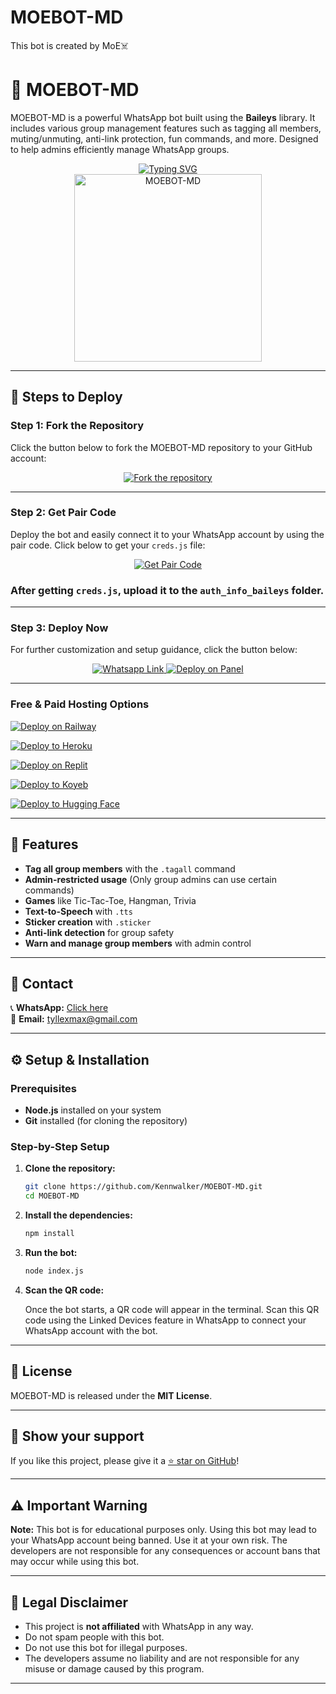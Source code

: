 # MOEBOT-MD
This bot is created by MoE☠️


# 🤖 MOEBOT-MD

MOEBOT-MD is a powerful WhatsApp bot built using the **Baileys** library. It includes various group management features such as tagging all members, muting/unmuting, anti-link protection, fun commands, and more. Designed to help admins efficiently manage WhatsApp groups.

<div align="center"> 
  <a href="https://git.io/typing-svg"> 
    <img src="https://readme-typing-svg.demolab.com?font=Ribeye&size=50&pause=1000&color=33ff00&center=true&width=910&height=100&lines=MOEBOT-MD;Multi+Device+Whatsapp+Bot;Coded+By+MOE+12136061765" alt="Typing SVG" />
  </a> 
</div> 

<div align="center"> 
  <a href="https://wa.me/message/HEYNTN2KD6K7O1"> 
    <img src="https://i.postimg.cc/WbJnHzrq/IMG-4230.jpg" alt="MOEBOT-MD" height="300"> 
  </a> 
</div>

---

## 🚀 Steps to Deploy

### Step 1: Fork the Repository

Click the button below to fork the MOEBOT-MD repository to your GitHub account:

<div align="center">
  <a href="https://github.com/Kennwalker/MOEBOT-MD/fork">
    <img src="https://img.shields.io/badge/Fork-Repository-blue?style=for-the-badge" alt="Fork the repository"/>
  </a>
</div>

---

### Step 2: Get Pair Code

Deploy the bot and easily connect it to your WhatsApp account by using the pair code. Click below to get your `creds.js` file:

<div align="center">
  <a href="https://silva-creds.onrender.com/pair">
    <img src="https://img.shields.io/badge/GET%20PAIR%20CODE-Silva%20Creds-success?style=for-the-badge" alt="Get Pair Code"/>
  </a>
</div>

### After getting `creds.js`, upload it to the `auth_info_baileys` folder.

---

### Step 3: Deploy Now

For further customization and setup guidance, click the button below:

<div align="center">
  <a href="https://wa.me/message/HEYNTN2KD6K7O1">
    <img src="https://img.shields.io/badge/Contact whatsapp-dc3545?style=for-the-badge&logo=whatsapp" alt="Whatsapp Link"/>
  </a>
  <a href="https://bot-hosting.net/">
    <img src="https://img.shields.io/badge/Deploy on Panel-28a745?style=for-the-badge" alt="Deploy on Panel"/>
  </a>
</div>

---

### Free & Paid Hosting Options

[![Deploy on Railway](https://railway.app/button.svg)](https://railway.app/)

[![Deploy to Heroku](https://www.herokucdn.com/deploy/button.svg)](https://heroku.com/deploy?template=https://github.com/your-username/MOEBOT-MD)

[![Deploy on Replit](https://repl.it/badge/github/quiec/whatsasena)](https://repl.it/github/your-username/MOEBOT-MD)

[![Deploy to Koyeb](https://www.koyeb.com/static/images/deploy/button.svg)](https://app.koyeb.com/deploy?type=git&repository=github.com/your-username/MOEBOT-MD&branch=main&name=moebot)

[![Deploy to Hugging Face](https://img.shields.io/badge/%F0%9F%A4%97%20Deploy%20to-Hugging%20Face-blue)](https://huggingface.co/spaces/whatsapp-bot/moebot?duplicate=true)

---

## 📌 Features

- **Tag all group members** with the `.tagall` command  
- **Admin-restricted usage** (Only group admins can use certain commands)  
- **Games** like Tic-Tac-Toe, Hangman, Trivia  
- **Text-to-Speech** with `.tts`  
- **Sticker creation** with `.sticker`  
- **Anti-link detection** for group safety  
- **Warn and manage group members** with admin control  

---

## 💬 Contact

📞 **WhatsApp:** [Click here](https://wa.me/message/HEYNTN2KD6K7O1)  
📧 **Email:** [tyllexmax@gmail.com](mailto:tyllexmax@gmail.com)  

---

## ⚙️ Setup & Installation

### Prerequisites

- **Node.js** installed on your system  
- **Git** installed (for cloning the repository)  

### Step-by-Step Setup

1. **Clone the repository:**

    ```bash
    git clone https://github.com/Kennwalker/MOEBOT-MD.git
    cd MOEBOT-MD
    ```

2. **Install the dependencies:**

    ```bash
    npm install
    ```

3. **Run the bot:**

    ```bash
    node index.js
    ```

4. **Scan the QR code:**  

   Once the bot starts, a QR code will appear in the terminal. Scan this QR code using the Linked Devices feature in WhatsApp to connect your WhatsApp account with the bot.  

---

## 📜 License

MOEBOT-MD is released under the **MIT License**.

---

## 🌟 Show your support

If you like this project, please give it a [⭐️ star on GitHub](https://github.com/Kennwalker/MOEBOT-MD.git)!

---

## ⚠️ Important Warning

**Note:** This bot is for educational purposes only. Using this bot may lead to your WhatsApp account being banned. Use it at your own risk. The developers are not responsible for any consequences or account bans that may occur while using this bot.

---

## 📝 Legal Disclaimer

- This project is **not affiliated** with WhatsApp in any way.  
- Do not spam people with this bot.  
- Do not use this bot for illegal purposes.  
- The developers assume no liability and are not responsible for any misuse or damage caused by this program.  

---
